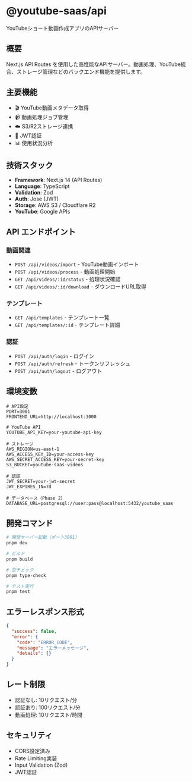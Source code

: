 # @youtube-saas/api

YouTubeショート動画作成アプリのAPIサーバー

## 概要

Next.js API Routes を使用した高性能なAPIサーバー。動画処理、YouTube統合、ストレージ管理などのバックエンド機能を提供します。

## 主要機能

- 🎬 YouTube動画メタデータ取得
- 📹 動画処理ジョブ管理
- ☁️ S3/R2ストレージ連携
- 🔐 JWT認証
- 📊 使用状況分析

## 技術スタック

- **Framework**: Next.js 14 (API Routes)
- **Language**: TypeScript
- **Validation**: Zod
- **Auth**: Jose (JWT)
- **Storage**: AWS S3 / Cloudflare R2
- **YouTube**: Google APIs

## API エンドポイント

### 動画関連
- `POST /api/videos/import` - YouTube動画インポート
- `POST /api/videos/process` - 動画処理開始
- `GET /api/videos/:id/status` - 処理状況確認
- `GET /api/videos/:id/download` - ダウンロードURL取得

### テンプレート
- `GET /api/templates` - テンプレート一覧
- `GET /api/templates/:id` - テンプレート詳細

### 認証
- `POST /api/auth/login` - ログイン
- `POST /api/auth/refresh` - トークンリフレッシュ
- `POST /api/auth/logout` - ログアウト

## 環境変数

```env
# API設定
PORT=3001
FRONTEND_URL=http://localhost:3000

# YouTube API
YOUTUBE_API_KEY=your-youtube-api-key

# ストレージ
AWS_REGION=us-east-1
AWS_ACCESS_KEY_ID=your-access-key
AWS_SECRET_ACCESS_KEY=your-secret-key
S3_BUCKET=youtube-saas-videos

# 認証
JWT_SECRET=your-jwt-secret
JWT_EXPIRES_IN=7d

# データベース（Phase 2）
DATABASE_URL=postgresql://user:pass@localhost:5432/youtube_saas
```

## 開発コマンド

```bash
# 開発サーバー起動（ポート3001）
pnpm dev

# ビルド
pnpm build

# 型チェック
pnpm type-check

# テスト実行
pnpm test
```

## エラーレスポンス形式

```json
{
  "success": false,
  "error": {
    "code": "ERROR_CODE",
    "message": "エラーメッセージ",
    "details": {}
  }
}
```

## レート制限

- 認証なし: 10リクエスト/分
- 認証あり: 100リクエスト/分
- 動画処理: 10リクエスト/時間

## セキュリティ

- CORS設定済み
- Rate Limiting実装
- Input Validation (Zod)
- JWT認証
